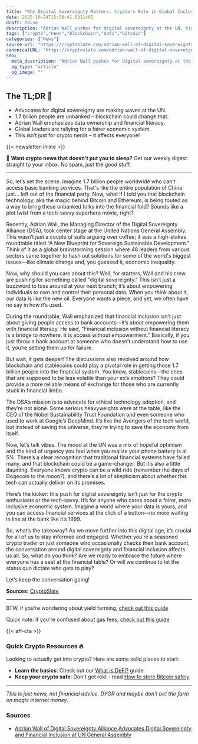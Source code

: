 ```yaml
---
title: "Why Digital Sovereignty Matters: Crypto's Role in Global Inclusion"
date: 2025-10-24T15:38:41.831140Z
draft: false
description: "Adrian Wall pushes for digital sovereignty at the UN, highlighting how crypto can empower the unbanked 1.7 billion worldwide. Let's dive in!"
tags: ["crypto","news","blockchain","defi","bitcoin"]
categories: ["News"]
source_url: "https://cryptoslate.com/adrian-wall-of-digital-sovereignty-alliance-advocates-digital-sovereignty-and-financial-inclusion-at-un-general-assembly/"
canonicalURL: "https://cryptoslate.com/adrian-wall-of-digital-sovereignty-alliance-advocates-digital-sovereignty-and-financial-inclusion-at-un-general-assembly/"
seo:
  meta_description: "Adrian Wall pushes for digital sovereignty at the UN, highlighting how crypto can empower the unbanked 1.7 billion worldwide. Let's dive in!"
  og_type: "article"
  og_image: ""
---
```


## The TL;DR 📝

- Advocates for digital sovereignty are making waves at the UN.
- 1.7 billion people are unbanked – blockchain could change that.
- Adrian Wall emphasizes data ownership and financial literacy.
- Global leaders are rallying for a fairer economic system.
- This isn’t just for crypto nerds – it affects everyone!

{{< newsletter-inline >}}

📧 **Want crypto news that doesn't put you to sleep?** Get our weekly digest straight to your inbox. No spam, just the good stuff.

---

So, let’s set the scene. Imagine 1.7 billion people worldwide who can’t access basic banking services. That's like the entire population of China just... left out of the financial party. Now, what if I told you that blockchain technology, aka the magic behind Bitcoin and Ethereum, is being touted as a way to bring these unbanked folks into the financial fold? Sounds like a plot twist from a tech-savvy superhero movie, right? 

Recently, Adrian Wall, the Managing Director of the Digital Sovereignty Alliance (DSA), took center stage at the United Nations General Assembly. This wasn’t just a couple of suits arguing over coffee; it was a high-stakes roundtable titled “A New Blueprint for Sovereign Sustainable Development.” Think of it as a global brainstorming session where 48 leaders from various sectors came together to hash out solutions for some of the world's biggest issues—like climate change and, you guessed it, economic inequality. 

Now, why should you care about this? Well, for starters, Wall and his crew are pushing for something called "digital sovereignty." This isn’t just a buzzword to toss around at your next brunch; it’s about empowering individuals to own and control their personal data. When you think about it, our data is like the new oil. Everyone wants a piece, and yet, we often have no say in how it’s used. 

During the roundtable, Wall emphasized that financial inclusion isn’t just about giving people access to bank accounts—it’s about empowering them with financial literacy. He said, "Financial inclusion without financial literacy is a bridge to nowhere. It is access without empowerment." Basically, if you just throw a bank account at someone who doesn’t understand how to use it, you’re setting them up for failure. 

But wait, it gets deeper! The discussions also revolved around how blockchain and stablecoins could play a pivotal role in getting those 1.7 billion people into the financial system. You know, stablecoins—the ones that are supposed to be less volatile than your ex’s emotions? They could provide a more reliable means of exchange for those who are currently stuck in financial limbo. 

The DSA’s mission is to advocate for ethical technology adoption, and they’re not alone. Some serious heavyweights were at the table, like the CEO of the Nobel Sustainability Trust Foundation and even someone who used to work at Google’s DeepMind. It’s like the Avengers of the tech world, but instead of saving the universe, they’re trying to save the economy from itself. 

Now, let’s talk vibes. The mood at the UN was a mix of hopeful optimism and the kind of urgency you feel when you realize your phone battery is at 5%. There’s a clear recognition that traditional financial systems have failed many, and that blockchain could be a game-changer. But it’s also a little daunting. Everyone knows crypto can be a wild ride (remember the days of Dogecoin to the moon?), and there’s a lot of skepticism about whether this tech can actually deliver on its promises. 

Here’s the kicker: this push for digital sovereignty isn’t just for the crypto enthusiasts or the tech-savvy. It’s for anyone who cares about a fairer, more inclusive economic system. Imagine a world where your data is yours, and you can access financial services at the click of a button—no more waiting in line at the bank like it’s 1999.

So, what’s the takeaway? As we move further into this digital age, it’s crucial for all of us to stay informed and engaged. Whether you’re a seasoned crypto trader or just someone who occasionally checks their bank account, the conversation around digital sovereignty and financial inclusion affects us all. So, what do you think? Are we ready to embrace the future where everyone has a seat at the financial table? Or will we continue to let the status quo dictate who gets to play?

Let’s keep the conversation going! 

**Sources:** 
[CryptoSlate](https://cryptoslate.com/adrian-wall-of-digital-sovereignty-alliance-advocates-digital-sovereignty-and-financial-inclusion-at-un-general-assembly/)

---

BTW, if you're wondering about yield farming, [check out this guide](/pages/yield-farming-explained/)

Quick note: if you're confused about gas fees, [check out this guide](/pages/ethereum-gas-fees-guide/)

{{< aff-cta >}}

### Quick Crypto Resources 🔥

Looking to actually get into crypto? Here are some solid places to start:
- **Learn the basics**: Check out our [What is DeFi?](/pages/what-is-defi/) guide
- **Keep your crypto safe**: Don't get rekt - read [How to store Bitcoin safely](/pages/how-to-store-bitcoin-safely/)


---

_This is just news, not financial advice. DYOR and maybe don't bet the farm on magic internet money._

### Sources
- [Adrian Wall of Digital Sovereignty Alliance Advocates Digital Sovereignty and Financial Inclusion at UN General Assembly](https://cryptoslate.com/adrian-wall-of-digital-sovereignty-alliance-advocates-digital-sovereignty-and-financial-inclusion-at-un-general-assembly/)


